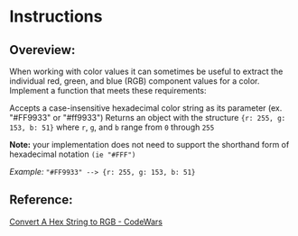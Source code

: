 # Instructions

## Overeview:


When working with color values it can sometimes be useful to extract the individual red, green, and blue (RGB) component values for a color. Implement a function that meets these requirements:

Accepts a case-insensitive hexadecimal color string as its parameter (ex. "#FF9933" or "#ff9933")
Returns an object with the structure `{r: 255, g: 153, b: 51}` where `r`, `g`, and `b` range from `0` through `255`

**Note:** your implementation does not need to support the shorthand form of hexadecimal notation `(ie "#FFF")`

_Example:_
`"#FF9933" --> {r: 255, g: 153, b: 51}`


## Reference:

[Convert A Hex String to RGB - CodeWars](https://www.codewars.com/kata/5282b48bb70058e4c4000fa7/solutions/python)
